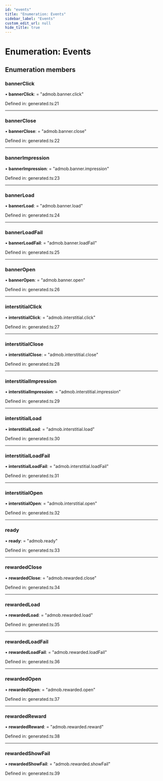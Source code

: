 ```yaml
---
id: "events"
title: "Enumeration: Events"
sidebar_label: "Events"
custom_edit_url: null
hide_title: true
---
```


# Enumeration: Events

## Enumeration members

### bannerClick

• **bannerClick**: = "admob.banner.click"

Defined in: generated.ts:21

___

### bannerClose

• **bannerClose**: = "admob.banner.close"

Defined in: generated.ts:22

___

### bannerImpression

• **bannerImpression**: = "admob.banner.impression"

Defined in: generated.ts:23

___

### bannerLoad

• **bannerLoad**: = "admob.banner.load"

Defined in: generated.ts:24

___

### bannerLoadFail

• **bannerLoadFail**: = "admob.banner.loadFail"

Defined in: generated.ts:25

___

### bannerOpen

• **bannerOpen**: = "admob.banner.open"

Defined in: generated.ts:26

___

### interstitialClick

• **interstitialClick**: = "admob.interstitial.click"

Defined in: generated.ts:27

___

### interstitialClose

• **interstitialClose**: = "admob.interstitial.close"

Defined in: generated.ts:28

___

### interstitialImpression

• **interstitialImpression**: = "admob.interstitial.impression"

Defined in: generated.ts:29

___

### interstitialLoad

• **interstitialLoad**: = "admob.interstitial.load"

Defined in: generated.ts:30

___

### interstitialLoadFail

• **interstitialLoadFail**: = "admob.interstitial.loadFail"

Defined in: generated.ts:31

___

### interstitialOpen

• **interstitialOpen**: = "admob.interstitial.open"

Defined in: generated.ts:32

___

### ready

• **ready**: = "admob.ready"

Defined in: generated.ts:33

___

### rewardedClose

• **rewardedClose**: = "admob.rewarded.close"

Defined in: generated.ts:34

___

### rewardedLoad

• **rewardedLoad**: = "admob.rewarded.load"

Defined in: generated.ts:35

___

### rewardedLoadFail

• **rewardedLoadFail**: = "admob.rewarded.loadFail"

Defined in: generated.ts:36

___

### rewardedOpen

• **rewardedOpen**: = "admob.rewarded.open"

Defined in: generated.ts:37

___

### rewardedReward

• **rewardedReward**: = "admob.rewarded.reward"

Defined in: generated.ts:38

___

### rewardedShowFail

• **rewardedShowFail**: = "admob.rewarded.showFail"

Defined in: generated.ts:39
